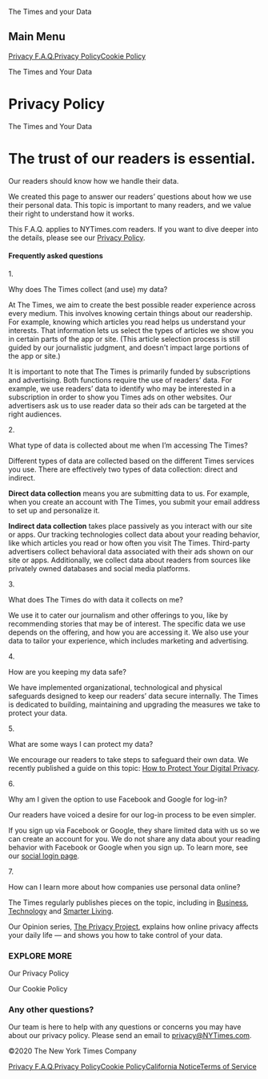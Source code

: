 <div id="app">

<div class="App">

<div class="css-kq8yt" data-role="dialog" data-aria-modal="false">

<div class="css-tpyegx">

<div class="css-17vh6q6">

The Times and your Data

</div>

<div class="css-1mhyh9y">

## Main Menu

[Privacy F.A.Q.](/privacy)[Privacy
Policy](/privacy/privacy-policy)[Cookie Policy](/privacy/cookie-policy)

</div>

</div>

</div>

<div class="css-wo5zbc" data-role="main" data-aria-hidden="false">

<div class="Home">

<div class="HeroSection" data-aria-live="polite">

<div class="section css-10g1wgm">

<div class="css-ykay9g">

<div class="css-1xd5y6g">

The Times and Your Data

# Privacy Policy

</div>

</div>

</div>

<div class="css-ykay9g">

<div class="css-1xd5y6g">

The Times and Your Data

# The trust of our readers is essential.

</div>

</div>

</div>

<div class="section css-lwsze8">

<div class="css-ykay9g">

<div class="css-ducv57">

Our readers should know how we handle their data.

We created this page to answer our readers’ questions about how we use
their personal data. This topic is important to many readers, and we
value their right to understand how it works.

This F.A.Q. applies to NYTimes.com readers. If you want to dive deeper
into the details, please see our [Privacy
Policy](/privacy/privacy-policy).

</div>

</div>

</div>

<div id="faqComponent" class="FaqComponent">

<div id="faq-section" class="section css-1p8efyv">

<div class="css-ykay9g">

<div class="css-jes3yq">

#### Frequently asked questions

</div>

<div class="css-19xyuqs">

<div id="why-does-the-times-collect-and-use-my-data" class="css-1hwfw1e">

<div class="css-7lgvd5">

1\.

</div>

Why does The Times collect (and use) my
data?

<div class="css-7rj3o4">

</div>

<div id="region-why-does-the-times-collect-and-use-my-data" class="accordion-content answer open" data-role="region" data-aria-labelledby="why-does-the-times-collect-and-use-my-data">

At The Times, we aim to create the best possible reader experience
across every medium. This involves knowing certain things about our
readership. For example, knowing which articles you read helps us
understand your interests. That information lets us select the types of
articles we show you in certain parts of the app or site. (This article
selection process is still guided by our journalistic judgment, and
doesn't impact large portions of the app or site.)

It is important to note that The Times is primarily funded by
subscriptions and advertising. Both functions require the use of
readers’ data. For example, we use readers’ data to identify who may
be interested in a subscription in order to show you Times ads on other
websites. Our advertisers ask us to use reader data so their ads can be
targeted at the right audiences.

</div>

</div>

<div id="what-type-of-data-is-collected-about-me" class="css-1hwfw1e">

<div class="css-7lgvd5">

2\.

</div>

What type of data is collected about me when I’m accessing The
Times?

<div class="css-7rj3o4">

</div>

<div id="region-what-type-of-data-is-collected-about-me" class="accordion-content answer open" data-role="region" data-aria-labelledby="what-type-of-data-is-collected-about-me">

Different types of data are collected based on the different Times
services you use. There are effectively two types of data collection:
direct and indirect.

**Direct data collection** means you are submitting data to us. For
example, when you create an account with The Times, you submit your
email address to set up and personalize it.

**Indirect data collection** takes place passively as you interact with
our site or apps. Our tracking technologies collect data about your
reading behavior, like which articles you read or how often you visit
The Times. Third-party advertisers collect behavioral data associated
with their ads shown on our site or apps. Additionally, we collect data
about readers from sources like privately owned databases and social
media
platforms.

</div>

</div>

<div id="what-does-the-times-do-with-the-data-it-collects-on-me" class="css-1hwfw1e">

<div class="css-7lgvd5">

3\.

</div>

What does The Times do with data it collects on
me?

<div class="css-7rj3o4">

</div>

<div id="region-what-does-the-times-do-with-the-data-it-collects-on-me" class="accordion-content answer open" data-role="region" data-aria-labelledby="what-does-the-times-do-with-the-data-it-collects-on-me">

We use it to cater our journalism and other offerings to you, like by
recommending stories that may be of interest. The specific data we use
depends on the offering, and how you are accessing it. We also use your
data to tailor your experience, which includes marketing and
advertising.

</div>

</div>

<div id="how-are-you-keeping-my-data-safe" class="css-1hwfw1e">

<div class="css-7lgvd5">

4\.

</div>

How are you keeping my data
safe?

<div class="css-7rj3o4">

</div>

<div id="region-how-are-you-keeping-my-data-safe" class="accordion-content answer open" data-role="region" data-aria-labelledby="how-are-you-keeping-my-data-safe">

We have implemented organizational, technological and physical
safeguards designed to keep our readers’ data secure internally. The
Times is dedicated to building, maintaining and upgrading the measures
we take to protect your data.

</div>

</div>

<div id="what-are-some-ways-i-can-protect-my-data" class="css-1hwfw1e">

<div class="css-7lgvd5">

5\.

</div>

What are some ways I can protect my
data?

<div class="css-7rj3o4">

</div>

<div id="region-what-are-some-ways-i-can-protect-my-data" class="accordion-content answer open" data-role="region" data-aria-labelledby="what-are-some-ways-i-can-protect-my-data">

We encourage our readers to take steps to safeguard their own data. We
recently published a guide on this topic: [How to Protect Your Digital
Privacy](https://www.nytimes3xbfgragh.onion/guides/privacy-project/how-to-protect-your-digital-privacy).

</div>

</div>

<div id="why-am-i-given-the-option-to-use-facebook-and-google" class="css-1hwfw1e">

<div class="css-7lgvd5">

6\.

</div>

Why am I given the option to use Facebook and Google for
log-in?

<div class="css-7rj3o4">

</div>

<div id="region-why-am-i-given-the-option-to-use-facebook-and-google" class="accordion-content answer open" data-role="region" data-aria-labelledby="why-am-i-given-the-option-to-use-facebook-and-google">

Our readers have voiced a desire for our log-in process to be even
simpler.

If you sign up via Facebook or Google, they share limited data with us
so we can create an account for you. We do not share any data about your
reading behavior with Facebook or Google when you sign up. To learn
more, see our [social login
page](https://help.nytimes3xbfgragh.onion/hc/en-us/articles/115014887628-Social-login).

</div>

</div>

<div id="how-can-i-learn-more-about-how-companies-use-personal-data-online" class="css-1hwfw1e">

<div class="css-7lgvd5">

7\.

</div>

How can I learn more about how companies use personal data
online?

<div class="css-7rj3o4">

</div>

<div id="region-how-can-i-learn-more-about-how-companies-use-personal-data-online" class="accordion-content answer open" data-role="region" data-aria-labelledby="how-can-i-learn-more-about-how-companies-use-personal-data-online">

The Times regularly publishes pieces on the topic, including in
[Business](https://www.nytimes3xbfgragh.onion/2019/11/04/business/secret-consumer-score-access.html),
[Technology](https://www.nytimes3xbfgragh.onion/2019/11/19/technology/artificial-intelligence-dawn-song.html)
and [Smarter
Living](https://www.nytimes3xbfgragh.onion/2019/11/24/smarter-living/privacy-online-how-to-stop-advertiser-tracking-opt-out.html).

Our Opinion series, [The Privacy
Project](https://www.nytimes3xbfgragh.onion/series/new-york-times-privacy-project),
explains how online privacy affects your daily life — and shows you how
to take control of your data.

</div>

</div>

</div>

</div>

</div>

</div>

<div class="section css-1w5923h">

<div class="css-v6ooxq">

<div class="css-16nv8ty">

### EXPLORE MORE

<div class="css-ac8mlv">

[](/privacy/privacy-policy)

<div class="css-1i7ymwp">

</div>

<div class="css-me6bmr">

Our Privacy Policy

<div class="css-1mlqg9m">

</div>

</div>

[](/privacy/cookie-policy)

<div class="css-21hfmp">

</div>

<div class="css-me6bmr">

Our Cookie Policy

<div class="css-1mlqg9m">

</div>

</div>

</div>

</div>

</div>

</div>

<div class="QuestionForm">

<div class="section css-9ncl5x">

<div class="css-1e5gej4">

<div class="css-1jzoaci">

### Any other questions?

Our team is here to help with any questions or concerns you may have
about our privacy policy. Please send an email to <privacy@NYTimes.com>.

</div>

</div>

</div>

</div>

</div>

</div>

<div id="footer" class="Footer" data-aria-hidden="false">

<div class="css-17lhb6j">

©<span class="current-year">2020</span> The New York Times Company

<span class="css-14nf8bk"></span>

</div>

<div class="css-ck9uem">

[Privacy F.A.Q.](/privacy)[Privacy
Policy](/privacy/privacy-policy)[Cookie
Policy](/privacy/cookie-policy)[California
Notice](/privacy/california-notice)[Terms of
Service](https://help.nytimes3xbfgragh.onion/hc/en-us/articles/115014893428-Terms-of-service)

</div>

</div>

</div>

</div>
